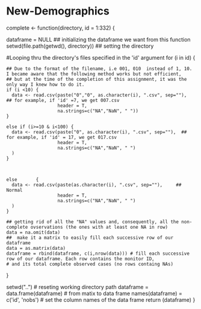 # New-Demographics
complete <- function(directory, id = 1:332) {
  
  
  dataframe = NULL  ## initializing the dataframe we want from this function   
  setwd(file.path(getwd(), directory)) ## setting the directory
  
  #Looping thru the directory's files specified in the 'id' argument 
  for (i in id)
  {
    
    
    ## Due to the format of the filename, i.e 001, 010  instead of 1, 10. I became aware that the following method works but not efficient, 
    ## but at the time of the completion of this assignment, it was the only way I knew how to do it.           
    if (i <10) { 
      data <- read.csv(paste("0","0", as.character(i), ".csv", sep=""),  ## for example, if 'id' =7, we get 007.csv
                       header = T, 
                       na.strings=c("NA","NaN", " "))
    }
    
    else if (i>=10 & i<100) { 
      data <- read.csv(paste("0", as.character(i), ".csv", sep=""),  ## for example, if 'id' = 17, we get 017.csv
                       header = T, 
                       na.strings=c("NA","NaN", " ") 
      )
    }
    
    
    
    else       { 
      data <- read.csv(paste(as.character(i), ".csv", sep=""),     ## Normal
                       header = T, 
                       na.strings=c("NA","NaN", " ") 
      )
    }
    
    ## getting rid of all the "NA" values and, consequently, all the non-complete ovservations (the ones with at least one NA in row)
    data = na.omit(data) 
    ##  make it a matrix to easily fill each successive row of our dataframe
    data = as.matrix(data)
    dataframe = rbind(dataframe, c(i,nrow(data))) # fill each successive row of our dataframe. Each row contains the monitor ID,
    # and its total complete observed cases (no rows containg NAs)
    
    
    
  }
  
  setwd("..")  # reseting working directory path
  dataframe = data.frame(dataframe)  # from matix to data frame 
  names(dataframe) = c('id', 'nobs') # set the column names of the data frame
  return (dataframe) 
}

